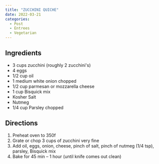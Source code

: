 ```yaml
---
title: "ZUCCHINI QUICHE"
date: 2022-03-21
categories:
  - Post
  - Entrees
  - Vegetarian
---
```

## Ingredients

* 3 cups zucchini (roughly 2 zucchini's)
* 4 eggs
* 1/2 cup oil
* 1 medium white onion chopped
* 1/2 cup parmesan or mozzarella cheese
* 1 cup Bisquick mix
* Kosher Salt
* Nutmeg
* 1/4 cup Parsley chopped

## Directions
1. Preheat oven to 350f
2. Grate or chop 3 cups of zucchini very fine
3. Add oil, eggs, onion, cheese, pinch of salt, pinch of nutmeg (1/4 tsp), parsley, Bisquick mix
4. Bake for 45 min – 1 hour (until knife comes out clean)

